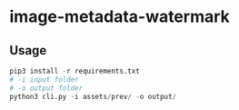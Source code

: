 # image-metadata-watermark

## Usage

```python
pip3 install -r requirements.txt
# -i input folder
# -o output folder
python3 cli.py -i assets/prev/ -o output/
```
